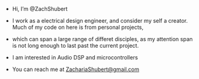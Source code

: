 - Hi, I’m @ZachShubert

- I work as a electrical design engineer, and consider my self a creator. Much of my code on here is from personal projects, 
- which can span a large range of differet disciples, as my attention span is not long enough to last past the current project.
- I am interested in Audio DSP and microcontrollers

- You can reach me at ZachariaShubert@gmail.com
